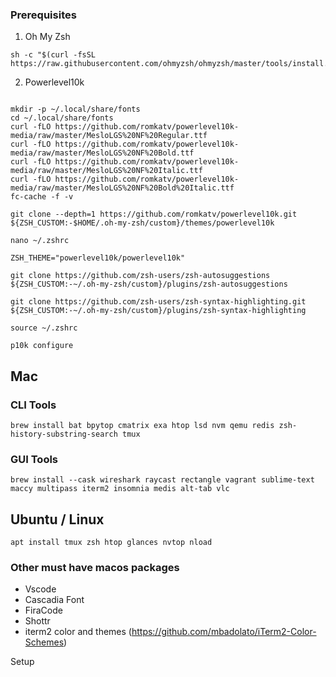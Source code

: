 ### Prerequisites

1. Oh My Zsh 

```
sh -c "$(curl -fsSL https://raw.githubusercontent.com/ohmyzsh/ohmyzsh/master/tools/install.sh)"
```

2. Powerlevel10k

```

mkdir -p ~/.local/share/fonts
cd ~/.local/share/fonts
curl -fLO https://github.com/romkatv/powerlevel10k-media/raw/master/MesloLGS%20NF%20Regular.ttf
curl -fLO https://github.com/romkatv/powerlevel10k-media/raw/master/MesloLGS%20NF%20Bold.ttf
curl -fLO https://github.com/romkatv/powerlevel10k-media/raw/master/MesloLGS%20NF%20Italic.ttf
curl -fLO https://github.com/romkatv/powerlevel10k-media/raw/master/MesloLGS%20NF%20Bold%20Italic.ttf
fc-cache -f -v

git clone --depth=1 https://github.com/romkatv/powerlevel10k.git ${ZSH_CUSTOM:-$HOME/.oh-my-zsh/custom}/themes/powerlevel10k

nano ~/.zshrc

ZSH_THEME="powerlevel10k/powerlevel10k"

git clone https://github.com/zsh-users/zsh-autosuggestions ${ZSH_CUSTOM:-~/.oh-my-zsh/custom}/plugins/zsh-autosuggestions

git clone https://github.com/zsh-users/zsh-syntax-highlighting.git ${ZSH_CUSTOM:-~/.oh-my-zsh/custom}/plugins/zsh-syntax-highlighting

source ~/.zshrc

p10k configure

```   


## Mac

### CLI Tools 

```
brew install bat bpytop cmatrix exa htop lsd nvm qemu redis zsh-history-substring-search tmux
```

### GUI Tools

```
brew install --cask wireshark raycast rectangle vagrant sublime-text maccy multipass iterm2 insomnia medis alt-tab vlc
```


## Ubuntu / Linux 

`apt install tmux zsh htop glances nvtop nload `


### Other must have macos packages

- Vscode 
- Cascadia Font
- FiraCode
- Shottr
- iterm2 color and themes (https://github.com/mbadolato/iTerm2-Color-Schemes)

Setup 